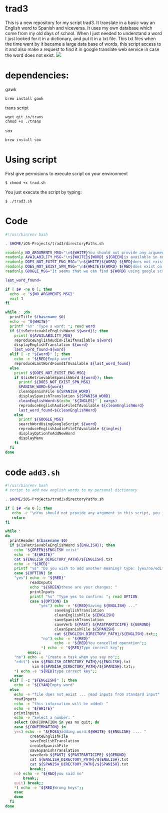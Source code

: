 # trad3

This is a new repository for my script trad3. It translate in a basic way an English word to Spanish and viceversa.
It uses my own database which come from my old days of school. When I just needed to understand a word I just looked for it in a dictionary, and put it in a txt file. This txt files when the time went by it became a large data base of words, this script access to it and also make a request to find it in google translate web service in case the word does not exist. 
![](https://github.com/carlos-santiago-2017/DictEnEsScript/blob/master/1.gif)

# dependencies:

gawk

```console
brew install gawk
```

trans script 

```console
wget git.io/trans
chmod +x ./trans
```

sox

```console
brew install sox
```

# Using script

First give permisions to execute script on your environment

```console
$ chmod +x trad.sh
```

You just execute the script by typing:

```console
$ ./trad3.sh
```

# Code

```bash
#!/usr/bin/env bash

. $HOME/iOS-Projects/trad3/directoryPaths.sh

readonly NO_ARGUMENTS_MSG="\n${WHITE}You should not provide any argument in this script, you just type trad3"
readonly AVAILABILITY_MSG="\n${WHITE}${WORD} ${GREEN}is available in english data base" 
readonly DOES_NOT_EXIST_ENG_MSG="\n${WHITE}${WORD} ${RED}does not exist on english data base .... now looking into spanish data base"
readonly DOES_NOT_EXIST_SPN_MSG="\n${WHITE}${WORD} ${RED}does exist on spanish data base"
readonly GOOGLE_MSG="It seems that we can find ${WORD} using google script"

last_word_found=

if [ $# -ne 0 ]; then
  echo -e "${NO_ARGUMENTS_MSG}"
  exit 1 
fi

while : ;do
  printTitle $(basename $0)
  echo -e "${WHITE}"
  printf "%s" "Type a word: "; read word
  if $(isRetrievableEnglishWord ${word}); then
    printf ${AVAILABILITY_MSG}
    reproduceEnglishAudioFileIfAvailable ${word}
    displayEnglishTranslation ${word}
    last_word_found=${word}
  elif [ -z "${word}" ]; then
    echo -e "${RED}Empty word"        
    reproduceLastWordFoundIfAvailable ${last_word_found}
  else
    printf ${DOES_NOT_EXIST_ENG_MSG}
    if $(isRetrievableSpanishWord ${word}); then
      printf ${DOES_NOT_EXIST_SPN_MSG}
      SPANISH_WORD=${word}
      cleanSpanishFile ${SPANISH_WORD}
      displaySpanishTranslation ${SPANISH_WORD}
      cleanEnglishWord=$(echo "${INGLES}" | xargs)
      reproduceEnglishAudioFileIfAvailable ${cleanEnglishWord}
      last_word_found=${cleanEnglishWord}
    else
      printf ${GOOGLE_MSG}
      searchWordUsingGoogleScript ${word}
      reproduceEnglishAudioFileIfAvailable ${ingles} 
      displayOptionToAddNewWord
      displayMenu
    fi
  fi
done
```

# code `add3.sh`

```bash
#!/usr/bin/env bash
# script to add new english words to my personal dictionary

. $HOME/iOS-Projects/trad3/directoryPaths.sh

if [ $# -ne 0 ]; then
   echo -e "\nYou should not provide any argument in this script, you just type add3"
   return 
fi

while :
do
  printHeader $(basename $0)
  if $(isRetrievableEnglishWord ${ENGLISH}); then
    echo "${GREEN}$ENGLISH exist"
    echo -e "${WHITE}"
    cat ${ENGLISH_DIRECTORY_PATH}/${ENGLISH}.txt
    echo -e "${RED}"
    printf "%s" "Do you wish to add another meaning? type: [yes/no/edit]?: "; read OPTION
    case ${OPTION} in
    "yes") echo -e "${RED}"
           readInputs
           echo "${GREEN}these are your changes: "
           printInputs
           printf "%s" "Type yes to confirm: "; read OPTION
           case ${OPTION} in 
               "yes") echo -e "${RED}Saving ${ENGLISH} ..."
                      saveEnglishTranslation
                      cleanEnglishFile ${ENGLISH}
                      saveSpanishTranslation 
                      saveVerb ${PAST} ${PASTPARTICIPE} ${GERUND}
                      cleanSpanishFile ${SPANISH}
                      cat ${ENGLISH_DIRECTORY_PATH}/${ENGLISH}.txt;;
                "no") echo -e "${RED}"
                      echo -e "${RED}You cancelled operation";;
                *) echo -e "${RED}Type correct key";;
          esac;;
    "no") echo -e "Create a task when you say no";;
    "edit") vim ${ENGLISH_DIRECTORY_PATH}/${ENGLISH}.txt
            vim ${SPANISH_DIRECTORY_PATH}/${SPANISH}.txt;;
    *) echo -e "${RED}type correct key";;
    esac
  elif [ -z "${ENGLISH}" ]; then 
    echo -e "${CYAN}Empty word"
  else
    echo -e "file does not exist ... read inputs from standard input"
    readInputs
    echo -e "this information will be added: "
    echo -e "${WHITE}"
    printInputs
    echo -e "Select a number: "
    select CONFIRMATION in yes no quit; do
    case ${CONFIRMATION} in
    yes) echo -e "${ROSA}adding word:${WHITE} ${ENGLISH} .... "
           createEnglishFile
           saveEnglishTranslation
           createSpanishFile
           saveSpanishTranslation        
           saveVerb ${PAST} ${PASTPARTICIPE} ${GERUND}
           cat ${ENGLISH_DIRECTORY_PATH}/${ENGLISH}.txt
           cat ${SPANISH_DIRECTORY_PATH}/${SPANISH}.txt
           break;;
    no) echo -e "${RED}you said no"
        break;;
    quit) break;;
    *) echo -e "${RED}Wrong keys";;
    esac
    done
  fi
done
```
